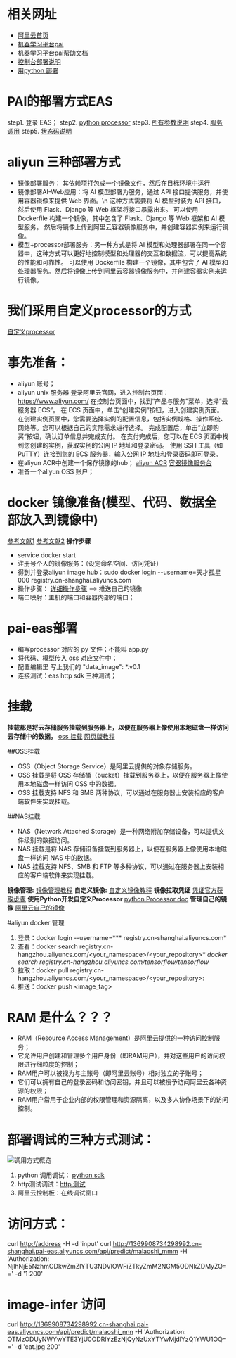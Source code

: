 # 相关网址
- [阿里云首页](https://www.aliyun.com/?utm_content=se_1013083955)  
- [机器学习平台pai](https://www.aliyun.com/product/bigdata/learn?spm=5176.28055625.J_3207526240.255.6a27154aXUTslL&scm=20140722.M_9003148._.V_1)  
- [机器学习平台pai帮助文档](https://help.aliyun.com/document_detail/69223.html?spm=5176.14066474.J_5834642020.6.71d5426as0DTyC)
- [控制台部署说明](https://help.aliyun.com/document_detail/110985.html?spm=a2c4g.433127.0.0.5f5d5dffNclYQe#section-66n-18i-lmm)
- [用python 部署](https://help.aliyun.com/document_detail/2261532.html?spm=a2c4g.2261500.0.0.3d535dff7DWrbQ)

# PAI的部署方式EAS
step1. 登录 EAS；
step2. [python processor](https://help.aliyun.com/document_detail/130248.html?spm=a2c4g.113696.0.0.37b255caYgyZaT)
step3. [所有参数说明](https://help.aliyun.com/document_detail/450525.html?spm=a2c4g.130248.0.0.7bf97788Oixfjd)
step4. [服务调用](https://help.aliyun.com/document_detail/250807.html?spm=a2c4g.110984.0.0.51657baehuab6g)
step5. [状态码说明](https://help.aliyun.com/document_detail/449809.html?spm=a2c4g.250807.0.0.153783b8bF8slo)


# aliyun 三种部署方式
- 镜像部署服务： 其依赖项打包成一个镜像文件，然后在目标环境中运行
- 镜像部署AI-Web应用：将 AI 模型部署为服务，通过 API 接口提供服务，并使用容器镜像来提供 Web 界面。\n
  这种方式需要将 AI 模型封装为 API 接口，然后使用 Flask、Django 等 Web 框架将接口暴露出来。
  可以使用 Dockerfile 构建一个镜像，其中包含了 Flask、Django 等 Web 框架和 AI 模型服务。
  然后将镜像上传到阿里云容器镜像服务中，并创建容器实例来运行镜像。
- 模型+processor部署服务：另一种方式是将 AI 模型和处理器部署在同一个容器中，这种方式可以更好地控制模型和处理器的交互和数据流，可以提高系统的性能和可靠性。
  可以使用 Dockerfile 构建一个镜像，其中包含了 AI 模型和处理器服务。然后将镜像上传到阿里云容器镜像服务中，并创建容器实例来运行镜像。


# 我们采用自定义processor的方式
[自定义processor](https://help.aliyun.com/document_detail/130248.html?spm=a2c4g.2250005.0.0.25121af2JsiwXd)


# 事先准备：
- aliyun 账号；
- aliyun unix 服务器
  登录阿里云官网，进入控制台页面：https://www.aliyun.com/
  在控制台页面中，找到“产品与服务”菜单，选择“云服务器 ECS”。
  在 ECS 页面中，单击“创建实例”按钮，进入创建实例页面。
  在创建实例页面中，您需要选择实例的配置信息，包括实例规格、操作系统、网络等。您可以根据自己的实际需求进行选择。
  完成配置后，单击“立即购买”按钮，确认订单信息并完成支付。
  在支付完成后，您可以在 ECS 页面中找到您创建的实例，获取实例的公网 IP 地址和登录密码。
  使用 SSH 工具（如 PuTTY）连接到您的 ECS 服务器，输入公网 IP 地址和登录密码即可登录。
- 在aliyun ACR中创建一个保存镜像的hub；
[aliyun ACR](https://help.aliyun.com/document_detail/257112.htm?spm=a2c4g.258246.0.0.2aea607bOIuVPJ)
[容器镜像服务台](https://cr.console.aliyun.com/cn-shanghai/instance/dashboard)
- 准备一个aliyun OSS 账户；

# docker 镜像准备(模型、代码、数据全部放入到镜像中)
[参考文献1](https://help.aliyun.com/document_detail/130248.html?spm=a2c4g.258246.0.0.2b127c54StN1RA)
[参考文献2](https://help.aliyun.com/document_detail/258246.html?spm=a2c4g.468735.0.0.4ea15f29hGMxua)
**操作步骤**
- service docker start
- 注册号个人的镜像服务：（设定命名空间、访问凭证）
- 得到并登录aliyun image hub：sudo docker login --username=天才孤星000 registry.cn-shanghai.aliyuncs.com
- 操作步骤：
[详细操作步骤](https://cr.console.aliyun.com/repository/cn-shanghai/mtn_ai/test/details) --> 推送自己的镜像
- 端口映射：主机的端口和容器内部的端口；

# pai-eas部署
- 编写processor 对应的 py 文件；不能叫 app.py
- 将代码、模型传入 oss 对应文件中；
- 配置编辑里 写上我们的 "data_image": *.v0.1
- 连接测试：eas http sdk 三种测试；

# 挂载
**挂载都是将云存储服务挂载到服务器上，以便在服务器上像使用本地磁盘一样访问云存储中的数据。**
[oss 挂载](https://help.aliyun.com/document_detail/153892.html?spm=a2c4g.11186623.6.750.2b03142bM5YPG3)
[网页版教程](https://www.qycn.com/about/hd/5658.html)

##OSS挂载
- OSS（Object Storage Service）是阿里云提供的对象存储服务。
- OSS 挂载是将 OSS 存储桶（bucket）挂载到服务器上，以便在服务器上像使用本地磁盘一样访问 OSS 中的数据。
- OSS 挂载支持 NFS 和 SMB 两种协议，可以通过在服务器上安装相应的客户端软件来实现挂载。

##NAS挂载
- NAS（Network Attached Storage）是一种网络附加存储设备，可以提供文件级别的数据访问。
- NAS 挂载是将 NAS 存储设备挂载到服务器上，以便在服务器上像使用本地磁盘一样访问 NAS 中的数据。
- NAS 挂载支持 NFS、SMB 和 FTP 等多种协议，可以通过在服务器上安装相应的客户端软件来实现挂载。

**镜像管理:**
[镜像管理教程](https://help.aliyun.com/document_detail/213570.htm?spm=a2c4g.110985.0.0.6ee7167fYIeRzs#task-2074428)
**自定义镜像:**
[自定义镜像教程](https://help.aliyun.com/document_detail/258246.html?spm=a2c4g.465149.0.0.223c167fb7fVD3)
**镜像拉取凭证**
[凭证官方获取步骤](https://help.aliyun.com/document_detail/142247.html)
**使用Python开发自定义Processor**
[python Processor doc](https://help.aliyun.com/document_detail/130248.html?spm=a2c4g.69223.0.i1)
**管理自己的镜像**
[阿里云自己的镜像](https://cr.console.aliyun.com/cn-shanghai/instance/repositories)

#aliyun docker 管理
1. 登录：docker login --username=*** registry.cn-shanghai.aliyuncs.com*
2. 查看：docker search registry.cn-hangzhou.aliyuncs.com/<your_namespace>/<your_repository>*
        *docker search registry.cn-hangzhou.aliyuncs.com/tensorflow/tensorflow*
3. 拉取：docker pull registry.cn-hangzhou.aliyuncs.com/<your_namespace>/<your_repository>:<tag>
4. 推送：docker push <image_tag>

# RAM 是什么？？？
- RAM（Resource Access Management）是阿里云提供的一种访问控制服务；
- 它允许用户创建和管理多个用户身份（即RAM用户），并对这些用户的访问权限进行细粒度的控制；
- RAM用户可以被视为与主账号（即阿里云账号）相对独立的子账号；
- 它们可以拥有自己的登录密码和访问密钥，并且可以被授予访问阿里云各种资源的权限；
- RAM用户常用于企业内部的权限管理和资源隔离，以及多人协作场景下的访问控制。

# 部署调试的三种方式测试：
![调用方式概览](https://help-static-aliyun-doc.aliyuncs.com/assets/img/zh-CN/6176768661/p521148.png)
1. python 调用调试： [python sdk](https://help.aliyun.com/document_detail/250807.html?spm=a2c4g.30347.0.0.51844a41SA02Jt)
2. http测试调试：[http 测试](https://help.aliyun.com/document_detail/111114.html?spm=a2c4g.250807.0.0.73d746dcImPYL9)
3. 阿里云控制板：在线调试窗口

# 访问方式：
curl <http://address> -H <Authorization> -d 'input'
curl http://1369908734298992.cn-shanghai.pai-eas.aliyuncs.com/api/predict/malaoshi_mmm -H 'Authorization: NjlhNjE5NzhmODkwZmZlYTU3NDVlOWFiZTkyZmM2NGM5ODNkZDMyZQ==' -d '1 200'

# image-infer 访问
curl http://1369908734298992.cn-shanghai.pai-eas.aliyuncs.com/api/predict/malaoshi_nnn -H 'Authorization: OTMzODUyNWYwYTE3YjU0ODRlYzEzNjQyNzUxYTYwMjdlYzQ1YWU1OQ==' -d 'cat.jpg 200'
